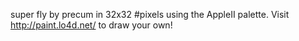 super fly by precum in 32x32 #pixels using the AppleII palette. Visit http://paint.lo4d.net/ to draw your own! 